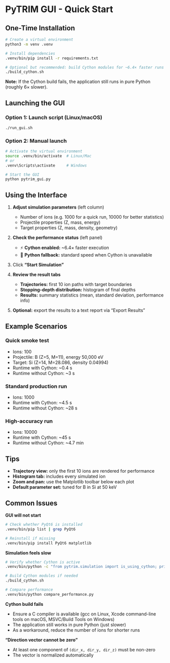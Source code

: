 # PyTRIM GUI - Quick Start

## One-Time Installation

```bash
# Create a virtual environment
python3 -m venv .venv

# Install dependencies
.venv/bin/pip install -r requirements.txt

# Optional but recommended: build Cython modules for ~6.4× faster runs
./build_cython.sh
```

**Note:** If the Cython build fails, the application still runs in pure Python (roughly 6× slower).

## Launching the GUI

### Option 1: Launch script (Linux/macOS)
```bash
./run_gui.sh
```

### Option 2: Manual launch
```bash
# Activate the virtual environment
source .venv/bin/activate  # Linux/Mac
# or
.venv\Scripts\activate     # Windows

# Start the GUI
python pytrim_gui.py
```

## Using the Interface

1. **Adjust simulation parameters** (left column)
   - Number of ions (e.g. 1000 for a quick run, 10000 for better statistics)
   - Projectile properties (Z, mass, energy)
   - Target properties (Z, mass, density, geometry)

2. **Check the performance status** (left panel)
   - ⚡ **Cython enabled:** ~6.4× faster execution
   - 🐍 **Python fallback:** standard speed when Cython is unavailable

3. Click **“Start Simulation”**

4. **Review the result tabs**
   - **Trajectories:** first 10 ion paths with target boundaries
   - **Stopping-depth distribution:** histogram of final depths
   - **Results:** summary statistics (mean, standard deviation, performance info)

5. **Optional:** export the results to a text report via “Export Results”

## Example Scenarios

### Quick smoke test
- Ions: 100
- Projectile: B (Z=5, M=11), energy 50,000 eV
- Target: Si (Z=14, M=28.086, density 0.04994)
- Runtime with Cython: ~0.4 s
- Runtime without Cython: ~3 s

### Standard production run
- Ions: 1000
- Runtime with Cython: ~4.5 s
- Runtime without Cython: ~28 s

### High-accuracy run
- Ions: 10000
- Runtime with Cython: ~45 s
- Runtime without Cython: ~4.7 min

## Tips

- **Trajectory view:** only the first 10 ions are rendered for performance
- **Histogram tab:** includes every simulated ion
- **Zoom and pan:** use the Matplotlib toolbar below each plot
- **Default parameter set:** tuned for B in Si at 50 keV

## Common Issues

**GUI will not start**
```bash
# Check whether PyQt6 is installed
.venv/bin/pip list | grep PyQt6

# Reinstall if missing
.venv/bin/pip install PyQt6 matplotlib
```

**Simulation feels slow**
```bash
# Verify whether Cython is active
.venv/bin/python -c "from pytrim.simulation import is_using_cython; print('Cython:', is_using_cython())"

# Build Cython modules if needed
./build_cython.sh

# Compare performance
.venv/bin/python compare_performance.py
```

**Cython build fails**
- Ensure a C compiler is available (gcc on Linux, Xcode command-line tools on macOS, MSVC/Build Tools on Windows)
- The application still works in pure Python (just slower)
- As a workaround, reduce the number of ions for shorter runs

**“Direction vector cannot be zero”**
- At least one component of `(dir_x, dir_y, dir_z)` must be non-zero
- The vector is normalized automatically
